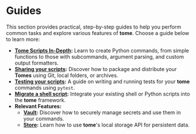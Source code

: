 # Guides

This section provides practical, step-by-step guides to help you perform common
tasks and explore various features of **tome**. Choose a guide below to learn
more:

* **[Tome Scripts In-Depth](in_depth.md):** Learn to create Python commands,
  from simple functions to those with subcommands, argument parsing, and custom
  output formatters.
* **[Sharing your scripts](share.md):** Discover how to package and distribute
  your **Tomes** using Git, local folders, or archives.
* **[Testing your scripts](testing.md):** A guide on writing and running tests
  for your **tome** commands using `pytest`.
* **[Migrate a shell script](migrate_script.md):** Integrate your existing shell or
  Python scripts into the **tome** framework.
* **Relevant Features:**
    * **[Vault](features/vault.md):** Discover how to securely manage secrets
      and use them in your commands.
    * **[Store](features/store.md):** Learn how to use **tome**'s local storage
      API for persistent data.
